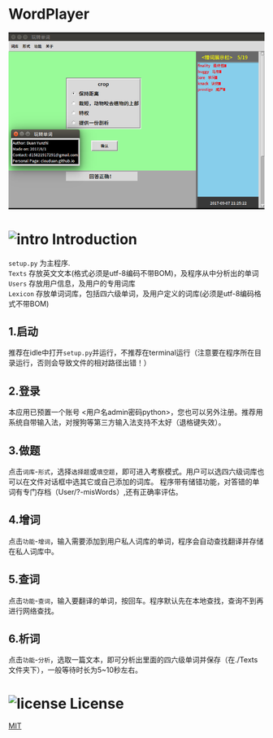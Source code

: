 # WordPlayer
  
![WordPlayer](./wordplayer.png)

# ![intro](https://raw.githubusercontent.com/clouduan/Flags-Ideas-Temp/master/Icons/32x32/002-yuan.png) Introduction

`setup.py` 为主程序.  
`Texts` 存放英文文本(格式必须是utf-8编码不带BOM)，及程序从中分析出的单词     
`Users` 存放用户信息，及用户的专用词库   
`Lexicon` 存放单词词库，包括四六级单词，及用户定义的词库(必须是utf-8编码格式不带BOM) 

## 1.启动    
推荐在idle中打开`setup.py`并运行，不推荐在terminal运行（注意要在程序所在目录运行，否则会导致文件的相对路径出错！）   
## 2.登录   
本应用已预置一个账号 <用户名admin密码python>，您也可以另外注册。推荐用系统自带输入法，对搜狗等第三方输入法支持不太好（退格键失效）。  
## 3.做题   
点击`词库`-`形式`，选择`选择题`或`填空题`，即可进入考察模式。用户可以选四六级词库也可以在文件对话框中选其它或自己添加的词库。
程序带有储错功能，对答错的单词有专门存档（User/?-misWords）,还有正确率评估。   
## 4.增词   
点击`功能`-`增词`，输入需要添加到用户私人词库的单词，程序会自动查找翻译并存储在私人词库中。   
## 5.查词    
点击`功能`-`查词`，输入要翻译的单词，按回车。程序默认先在本地查找，查询不到再进行网络查找。   
## 6.析词   
点击`功能`-`分析`，选取一篇文本，即可分析出里面的四六级单词并保存（在./Texts文件夹下），一般等待时长为5~10秒左右。   

# ![license](https://github.com/clouduan/Flags-Ideas-Temp/blob/master/Icons/32x32/001-license-1.png) License

[MIT](https://github.com/clouduan/WordPlayer/blob/master/LICENSE)
